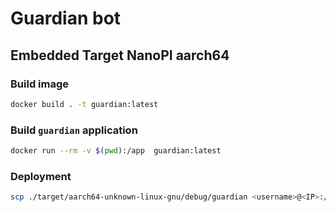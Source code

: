 # Guardian bot


## Embedded Target NanoPI aarch64

### Build image
```bash
docker build . -t guardian:latest
```

### Build `guardian` application
```bash
docker run --rm -v $(pwd):/app  guardian:latest
```

### Deployment
```bash
scp ./target/aarch64-unknown-linux-gnu/debug/guardian <username>@<IP>:/tmp
```